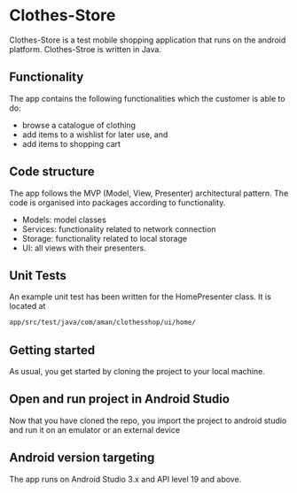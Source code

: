 # Clothes-Store

Clothes-Store is a test mobile shopping application that runs on the android platform.
Clothes-Stroe is written in Java.

## Functionality
The app contains the following functionalities which the customer is able to do:
- browse a catalogue of clothing
- add items to a wishlist for later use, and
- add items to shopping cart

## Code structure
The app follows the MVP (Model, View, Presenter) architectural pattern. The code is organised into packages according to 
functionality.
- Models: model classes
- Services: functionality related to network connection
- Storage: functionality related to local storage
- UI: all views with their presenters.

## Unit Tests
An example unit test has been written for the HomePresenter class. It is located at 
```sh
app/src/test/java/com/aman/clothesshop/ui/home/
```


## Getting started
As usual, you get started by cloning the project to your local machine.

## Open and run project in Android Studio
Now that you have cloned the repo, you import the project to android studio and run it on an emulator or an external device

## Android version targeting
The app runs on Android Studio 3.x and API level 19 and above.

